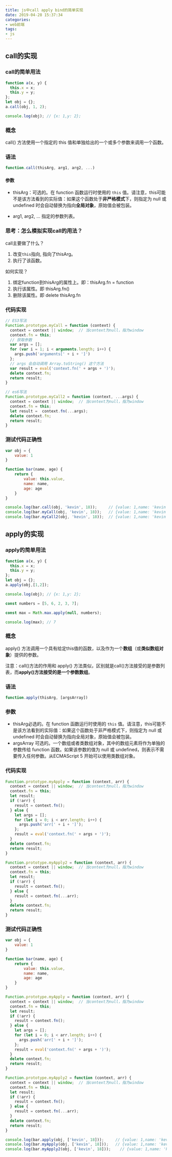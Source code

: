```yaml
---
title: js中call apply bind的简单实现
date: 2019-04-28 15:37:34
categories: 
- web前端
tags:
- js
---
```


## call的实现

### call的简单用法
```js
function a(x, y) {
  this.x = x;
  this.y = y;
};
let obj = {};
a.call(obj, 1, 2);

console.log(obj); // {x: 1,y: 2};

```

### 概念
call() 方法使用一个指定的 this 值和单独给出的一个或多个参数来调用一个函数。

### 语法
```js
function.call(thisArg, arg1, arg2, ...)
```

#### 参数
* thisArg：可选的。在 function 函数运行时使用的 `this` 值。请注意，this可能不是该方法看到的实际值：如果这个函数处于**非严格模式**下，则指定为 null 或 undefined 时会自动替换为指向**全局对象**，原始值会被包装。
  
* arg1, arg2, ...
指定的参数列表。

### 思考：怎么模拟实现call的用法？
call主要做了什么？
1. 改变`this`指向, 指向了thisArg。
2. 执行了该函数。
   
如何实现？
1. 绑定function到thisArg的属性上。即：thisArg.fn = function
2. 执行该属性。即 thisArg.fn()
3. 删除该属性。即 delete thisArg.fn
   
### 代码实现

```js
// ES3写法
Function.prototype.myCall = function (context) {
  context = context || window;  // 当context为null，指为window
  context.fn = this;
  // 获取参数
  var args = [];
  for (var i = 1; i < arguments.length; i++) {
    args.push('arguments[' + i + ']')
  };
  // args 会自动调用 Array.toString() 这个方法
  var result = eval('context.fn(' + args + ')');
  delete context.fn;
  return result;
}

// es6写法
Function.prototype.myCall2 = function (context, ...args) {
  context = context || window;  // 当context为null，指为window
  context.fn = this;
  let result =  context.fn(...args);
  delete context.fn;
  return result;
}

```
### 测试代码正确性
```js
var obj = {
    value: 1
}

function bar(name, age) {
    return {
        value: this.value,
        name: name,
        age: age
    }
}

console.log(bar.call(obj, 'kevin', 18));     // {value: 1,name: 'kevin', 18}
console.log(bar.myCall(obj, 'kevin', 18));   // {value: 1,name: 'kevin', 18}
console.log(bar.myCall2(obj, 'kevin', 18));  // {value: 1,name: 'kevin', 18}

```

## apply的实现

### apply的简单用法
```js
function a(x, y) {
  this.x = x;
  this.y = y;
};
let obj = {};
a.apply(obj,[1,2]);

console.log(obj); // {x: 1,y: 2};

const numbers = [5, 6, 2, 3, 7];

const max = Math.max.apply(null, numbers);

console.log(max); // 7

```
### 概念
apply() 方法调用一个具有给定this值的函数，以及作为一个**数组**（或**类似数组对象**）提供的参数。

注意：call()方法的作用和 apply() 方法类似，区别就是call()方法接受的是参数列表，而**apply()方法接受的是一个参数数组**。

### 语法
```js
function.apply(thisArg, [argsArray])
```
### 参数
* thisArg必选的。在 function 函数运行时使用的 `this` 值。请注意，this可能不是该方法看到的实际值：如果这个函数处于非严格模式下，则指定为 null 或 undefined 时会自动替换为指向全局对象，原始值会被包装。
* argsArray
可选的。一个数组或者类数组对象，其中的数组元素将作为单独的参数传给 function 函数。如果该参数的值为 null 或  undefined，则表示不需要传入任何参数。从ECMAScript 5 开始可以使用类数组对象。

### 代码实现

```js
Function.prototype.myApply = function (context, arr) {
  context = context || window;  // 当context为null，指为window
  context.fn = this;
  let result;
  if (!arr) {
    result = context.fn();
  } else {
    let args = [];
    for (let i = 0; i < arr.length; i++) {
      args.push('arr[' + i + ']');
    };
    result = eval('context.fn(' + args + ')');
  }
  delete context.fn;
  return result;
}

Function.prototype.myApply2 = function (context, arr) {
  context = context || window;  // 当context为null，指为window
  context.fn = this;
  let result;
  if (!arr) {
    result = context.fn();
  } else {
    result = context.fn(...arr);
  }
  delete context.fn;
  return result;
}
```

### 测试代码正确性

```js
var obj = {
    value: 1
}

function bar(name, age) {
    return {
        value: this.value,
        name: name,
        age: age
    }
}

Function.prototype.myApply = function (context, arr) {
  context = context || window;  // 当context为null，指为window
  context.fn = this;
  let result;
  if (!arr) {
    result = context.fn();
  } else {
    let args = [];
    for (let i = 0; i < arr.length; i++) {
      args.push('arr[' + i + ']');
    };
    result = eval('context.fn(' + args + ')');
  }
  delete context.fn;
  return result;
}

Function.prototype.myApply2 = function (context, arr) {
  context = context || window;  // 当context为null，指为window
  context.fn = this;
  let result;
  if (!arr) {
    result = context.fn();
  } else {
    result = context.fn(...arr);
  }
  delete context.fn;
  return result;
}

console.log(bar.apply(obj, ['kevin', 18]));     // {value: 1,name: 'kevin', 18}
console.log(bar.myApply(obj, ['kevin', 18]));   // {value: 1,name: 'kevin', 18}
console.log(bar.myApply2(obj, ['kevin', 18]));    // {value: 1,name: 'kevin', 18}
```